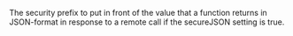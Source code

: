 The security prefix to put in front of the value that a function returns in JSON-format in response to a remote call if the secureJSON setting is true.